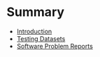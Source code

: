 # Summary

* [Introduction](README.md)
* [Testing Datasets](Testing_Datasets.md)
* [Software Problem Reports](Software_Problem_Reports.md)
